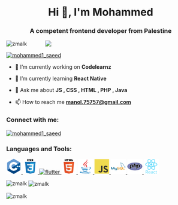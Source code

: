 <h1 align="center">Hi 👋, I'm Mohammed</h1>
<h3 align="center">A competent frontend developer from Palestine</h3>
<img align="right" width="400" src="https://media.discordapp.net/attachments/989268383751106560/1088106238392410182/animated_coding_gif_6e13c452-898f-4a0f-8091-76f0dd06bb05.png?width=422&height=422">

<p align="left"> <img src="https://komarev.com/ghpvc/?username=zmalk&label=Profile%20views&color=0e75b6&style=flat" alt="zmalk" /> </p>

<p align="left"> <a href="https://twitter.com/mohammed1_saeed" target="blank"><img src="https://img.shields.io/twitter/follow/mohammed1_saeed?logo=twitter&style=for-the-badge" alt="mohammed1_saeed" /></a> </p>

- 🔭 I’m currently working on **Codelearnz**

- 🌱 I’m currently learning **React Native**

- 💬 Ask me about **JS , CSS , HTML , PHP , Java**

- 📫 How to reach me **manol.75757@gmail.com**

<h3 align="left">Connect with me:</h3>
<p align="left">
<a href="https://twitter.com/mohammed1_saeed" target="blank"><img align="center" src="https://raw.githubusercontent.com/rahuldkjain/github-profile-readme-generator/master/src/images/icons/Social/twitter.svg" alt="mohammed1_saeed" height="30" width="40" /></a>
</p>

<h3 align="left">Languages and Tools:</h3>
<p align="left"> <a href="https://www.w3schools.com/cpp/" target="_blank" rel="noreferrer"> <img src="https://raw.githubusercontent.com/devicons/devicon/master/icons/cplusplus/cplusplus-original.svg" alt="cplusplus" width="40" height="40"/> </a> <a href="https://www.w3schools.com/css/" target="_blank" rel="noreferrer"> <img src="https://raw.githubusercontent.com/devicons/devicon/master/icons/css3/css3-original-wordmark.svg" alt="css3" width="40" height="40"/> </a> <a href="https://flutter.dev" target="_blank" rel="noreferrer"> <img src="https://www.vectorlogo.zone/logos/flutterio/flutterio-icon.svg" alt="flutter" width="40" height="40"/> </a> <a href="https://www.w3.org/html/" target="_blank" rel="noreferrer"> <img src="https://raw.githubusercontent.com/devicons/devicon/master/icons/html5/html5-original-wordmark.svg" alt="html5" width="40" height="40"/> </a> <a href="https://www.java.com" target="_blank" rel="noreferrer"> <img src="https://raw.githubusercontent.com/devicons/devicon/master/icons/java/java-original.svg" alt="java" width="40" height="40"/> </a> <a href="https://developer.mozilla.org/en-US/docs/Web/JavaScript" target="_blank" rel="noreferrer"> <img src="https://raw.githubusercontent.com/devicons/devicon/master/icons/javascript/javascript-original.svg" alt="javascript" width="40" height="40"/> </a> <a href="https://www.mysql.com/" target="_blank" rel="noreferrer"> <img src="https://raw.githubusercontent.com/devicons/devicon/master/icons/mysql/mysql-original-wordmark.svg" alt="mysql" width="40" height="40"/> </a> <a href="https://www.php.net" target="_blank" rel="noreferrer"> <img src="https://raw.githubusercontent.com/devicons/devicon/master/icons/php/php-original.svg" alt="php" width="40" height="40"/> </a> <a href="https://reactjs.org/" target="_blank" rel="noreferrer"> <img src="https://raw.githubusercontent.com/devicons/devicon/master/icons/react/react-original-wordmark.svg" alt="react" width="40" height="40"/> </a> </p>

<p><img align="left" src="https://github-readme-stats.vercel.app/api/top-langs?username=zmalk&show_icons=true&locale=en&layout=compact" alt="zmalk" /></p>

<p>&nbsp;<img align="center" src="https://github-readme-stats.vercel.app/api?username=zmalk&show_icons=true&locale=en" alt="zmalk" /></p>

<p><img align="center" src="https://github-readme-streak-stats.herokuapp.com/?user=zmalk&" alt="zmalk" /></p>
